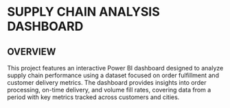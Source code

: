 # SUPPLY CHAIN ANALYSIS DASHBOARD

## OVERVIEW
This project features an interactive Power BI dashboard designed to analyze supply chain performance using a dataset focused on order fulfillment and customer delivery metrics. The dashboard provides insights into order processing, on-time delivery, and volume fill rates, covering data from a  period with key metrics tracked across customers and cities.
